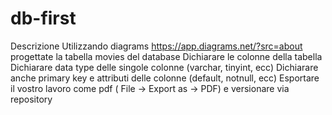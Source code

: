 # db-first
Descrizione
Utilizzando diagrams https://app.diagrams.net/?src=about progettate la tabella movies del database
Dichiarare le colonne della tabella
Dichiarare data type delle singole colonne (varchar, tinyint, ecc)
Dichiarare anche primary key e attributi delle colonne (default, notnull, ecc)
Esportare il vostro lavoro come pdf ( File -> Export as -> PDF) e versionare via repository

